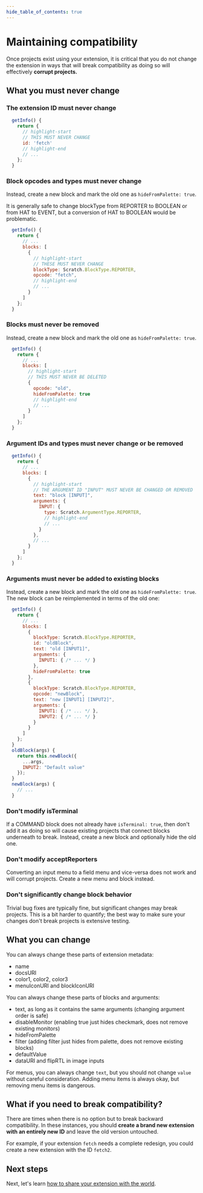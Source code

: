 ```yaml
---
hide_table_of_contents: true
---
```


# Maintaining compatibility

Once projects exist using your extension, it is critical that you do not change the extension in ways that will break compatibility as doing so will effectively **corrupt projects.**

## What you must never change

### The extension ID must never change

```js
  getInfo() {
    return {
      // highlight-start
      // THIS MUST NEVER CHANGE
      id: 'fetch'
      // highlight-end
      // ...
    };
  }
```

### Block opcodes and types must never change

Instead, create a new block and mark the old one as `hideFromPalette: true`.

It is generally safe to change blockType from REPORTER to BOOLEAN or from HAT to EVENT, but a conversion of HAT to BOOLEAN would be problematic.

```js
  getInfo() {
    return {
      // ...
      blocks: [
        {
          // highlight-start
          // THESE MUST NEVER CHANGE
          blockType: Scratch.BlockType.REPORTER,
          opcode: "fetch",
          // highlight-end
          // ...
        }
      ]
    };
  }
```

### Blocks must never be removed

Instead, create a new block and mark the old one as `hideFromPalette: true`.

```js
  getInfo() {
    return {
      // ...
      blocks: [
        // highlight-start
        // THIS MUST NEVER BE DELETED
        {
          opcode: "old",
          hideFromPalette: true
          // highlight-end
          // ...
        }
      ]
    };
  }
```

### Argument IDs and types must never change or be removed

```js
  getInfo() {
    return {
      // ...
      blocks: [
        {
          // highlight-start
          // THE ARGUMENT ID "INPUT" MUST NEVER BE CHANGED OR REMOVED
          text: "block [INPUT]",
          arguments: {
            INPUT: {
              type: Scratch.ArgumentType.REPORTER,
              // highlight-end
              // ...
            }
          },
          // ...
        }
      ]
    };
  }
```

### Arguments must never be added to existing blocks

Instead, create a new block and mark the old one as `hideFromPalette: true`. The new block can be reimplemented in terms of the old one:

```js
  getInfo() {
    return {
      // ...
      blocks: [
        {
          blockType: Scratch.BlockType.REPORTER,
          id: "oldBlock",
          text: "old [INPUT1]",
          arguments: {
            INPUT1: { /* ... */ }
          },
          hideFromPalette: true
        },
        {
          blockType: Scratch.BlockType.REPORTER,
          opcode: "newBlock",
          text: "new [INPUT1] [INPUT2]",
          arguments: {
            INPUT1: { /* ... */ },
            INPUT2: { /* ... */ }
          }
        }
      ]
    };
  }
  oldBlock(args) {
    return this.newBlock({
      ...args,
      INPUT2: "Default value"
    });
  }
  newBlock(args) {
    // ...
  }
```

### Don't modify isTerminal

If a COMMAND block does not already have `isTerminal: true`, then don't add it as doing so will cause existing projects that connect blocks underneath to break. Instead, create a new block and optionally hide the old one.

### Don't modify acceptReporters

Converting an input menu to a field menu and vice-versa does not work and will corrupt projects. Create a new menu and block instead.

### Don't significantly change block behavior

Trivial bug fixes are typically fine, but significant changes may break projects. This is a bit harder to quantify; the best way to make sure your changes don't break projects is extensive testing.

## What you can change

You can always change these parts of extension metadata:

 - name
 - docsURI
 - color1, color2, color3
 - menuIconURI and blockIconURI

You can always change these parts of blocks and arguments:

 - text, as long as it contains the same arguments (changing argument order is safe)
 - disableMonitor (enabling true just hides checkmark, does not remove existing monitors)
 - hideFromPalette
 - filter (adding filter just hides from palette, does not remove existing blocks)
 - defaultValue
 - dataURI and flipRTL in image inputs

For menus, you can always change `text`, but you should not change `value` without careful consideration. Adding menu items is always okay, but removing menu items is dangerous.

## What if you need to break compatibility?

There are times when there is no option but to break backward compatibility. In these instances, you should **create a brand new extension with an entirely new ID** and leave the old version untouched.

For example, if your extension `fetch` needs a complete redesign, you could create a new extension with the ID `fetch2`.

## Next steps

Next, let's learn [how to share your extension with the world](./share).
